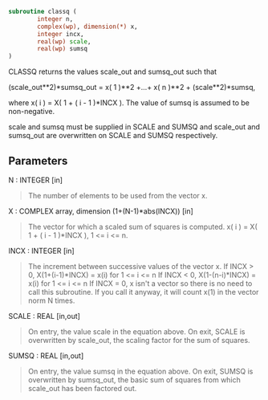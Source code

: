 ```fortran
subroutine classq (
        integer n,
        complex(wp), dimension(*) x,
        integer incx,
        real(wp) scale,
        real(wp) sumsq
)
```

CLASSQ returns the values scale_out and sumsq_out such that

(scale_out\*\*2)\*sumsq_out = x( 1 )\*\*2 +...+ x( n )\*\*2 + (scale\*\*2)\*sumsq,

where x( i ) = X( 1 + ( i - 1 )\*INCX ). The value of sumsq is
assumed to be non-negative.

scale and sumsq must be supplied in SCALE and SUMSQ and
scale_out and sumsq_out are overwritten on SCALE and SUMSQ respectively.

## Parameters
N : INTEGER [in]
> The number of elements to be used from the vector x.

X : COMPLEX array, dimension (1+(N-1)\*abs(INCX)) [in]
> The vector for which a scaled sum of squares is computed.
> x( i ) = X( 1 + ( i - 1 )\*INCX ), 1 <= i <= n.

INCX : INTEGER [in]
> The increment between successive values of the vector x.
> If INCX > 0, X(1+(i-1)\*INCX) = x(i) for 1 <= i <= n
> If INCX < 0, X(1-(n-i)\*INCX) = x(i) for 1 <= i <= n
> If INCX = 0, x isn't a vector so there is no need to call
> this subroutine. If you call it anyway, it will count x(1)
> in the vector norm N times.

SCALE : REAL [in,out]
> On entry, the value scale in the equation above.
> On exit, SCALE is overwritten by scale_out, the scaling factor
> for the sum of squares.

SUMSQ : REAL [in,out]
> On entry, the value sumsq in the equation above.
> On exit, SUMSQ is overwritten by sumsq_out, the basic sum of
> squares from which scale_out has been factored out.
